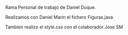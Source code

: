 Rama Personal de trabajo de Daniel Duque.


Realizamos con Daniel Marin el fichero Figuras.java.

Tambien realizo el style.css con el colaborador Jose SM


